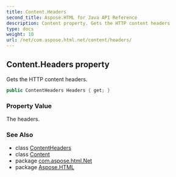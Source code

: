 ```yaml
---
title: Content.Headers
second_title: Aspose.HTML for Java API Reference
description: Content property. Gets the HTTP content headers
type: docs
weight: 10
url: /net/com.aspose.html.net/content/headers/
---
```

## Content.Headers property

Gets the HTTP content headers.

```java
public ContentHeaders Headers { get; }
```

### Property Value

The headers.

### See Also

* class [ContentHeaders](../../contentheaders/)
* class [Content](../)
* package [com.aspose.html.Net](../../content/)
* package [Aspose.HTML](../../../)
